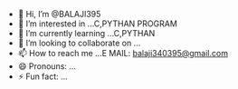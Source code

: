- 👋 Hi, I’m @BALAJI395
- 👀 I’m interested in ...C,PYTHAN PROGRAM
- 🌱 I’m currently learning ...C,PYTHAN
- 💞️ I’m looking to collaborate on ...
- 📫 How to reach me ...E MAIL: balaji340395@gmail.com
- 😄 Pronouns: ...
- ⚡ Fun fact: ...

<!---
BALAJI395/BALAJI395 is a ✨ special ✨ repository because its `README.md` (this file) appears on your GitHub profile.
You can click the Preview link to take a look at your changes.
--->
